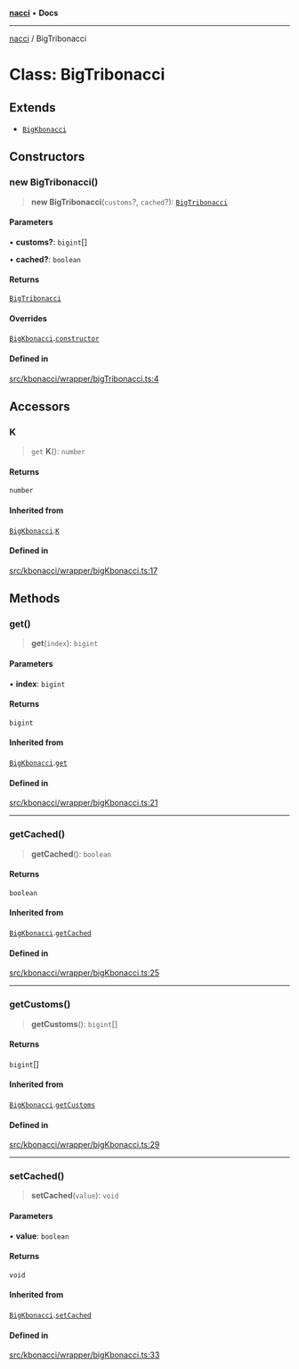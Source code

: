[**nacci**](../README.md) • **Docs**

***

[nacci](../README.md) / BigTribonacci

# Class: BigTribonacci

## Extends

- [`BigKbonacci`](BigKbonacci.md)

## Constructors

### new BigTribonacci()

> **new BigTribonacci**(`customs`?, `cached`?): [`BigTribonacci`](BigTribonacci.md)

#### Parameters

• **customs?**: `bigint`[]

• **cached?**: `boolean`

#### Returns

[`BigTribonacci`](BigTribonacci.md)

#### Overrides

[`BigKbonacci`](BigKbonacci.md).[`constructor`](BigKbonacci.md#constructors)

#### Defined in

[src/kbonacci/wrapper/bigTribonacci.ts:4](https://github.com/havelessbemore/nacci/blob/3ccd482484f8992156abf94ed5dc512ad62f4b44/src/kbonacci/wrapper/bigTribonacci.ts#L4)

## Accessors

### K

> `get` **K**(): `number`

#### Returns

`number`

#### Inherited from

[`BigKbonacci`](BigKbonacci.md).[`K`](BigKbonacci.md#k)

#### Defined in

[src/kbonacci/wrapper/bigKbonacci.ts:17](https://github.com/havelessbemore/nacci/blob/3ccd482484f8992156abf94ed5dc512ad62f4b44/src/kbonacci/wrapper/bigKbonacci.ts#L17)

## Methods

### get()

> **get**(`index`): `bigint`

#### Parameters

• **index**: `bigint`

#### Returns

`bigint`

#### Inherited from

[`BigKbonacci`](BigKbonacci.md).[`get`](BigKbonacci.md#get)

#### Defined in

[src/kbonacci/wrapper/bigKbonacci.ts:21](https://github.com/havelessbemore/nacci/blob/3ccd482484f8992156abf94ed5dc512ad62f4b44/src/kbonacci/wrapper/bigKbonacci.ts#L21)

***

### getCached()

> **getCached**(): `boolean`

#### Returns

`boolean`

#### Inherited from

[`BigKbonacci`](BigKbonacci.md).[`getCached`](BigKbonacci.md#getcached)

#### Defined in

[src/kbonacci/wrapper/bigKbonacci.ts:25](https://github.com/havelessbemore/nacci/blob/3ccd482484f8992156abf94ed5dc512ad62f4b44/src/kbonacci/wrapper/bigKbonacci.ts#L25)

***

### getCustoms()

> **getCustoms**(): `bigint`[]

#### Returns

`bigint`[]

#### Inherited from

[`BigKbonacci`](BigKbonacci.md).[`getCustoms`](BigKbonacci.md#getcustoms)

#### Defined in

[src/kbonacci/wrapper/bigKbonacci.ts:29](https://github.com/havelessbemore/nacci/blob/3ccd482484f8992156abf94ed5dc512ad62f4b44/src/kbonacci/wrapper/bigKbonacci.ts#L29)

***

### setCached()

> **setCached**(`value`): `void`

#### Parameters

• **value**: `boolean`

#### Returns

`void`

#### Inherited from

[`BigKbonacci`](BigKbonacci.md).[`setCached`](BigKbonacci.md#setcached)

#### Defined in

[src/kbonacci/wrapper/bigKbonacci.ts:33](https://github.com/havelessbemore/nacci/blob/3ccd482484f8992156abf94ed5dc512ad62f4b44/src/kbonacci/wrapper/bigKbonacci.ts#L33)
